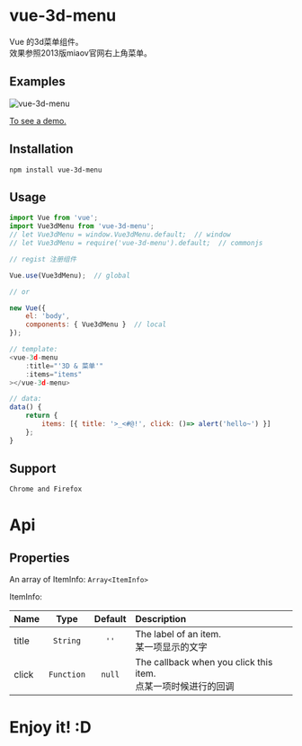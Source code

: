 # vue-3d-menu

Vue 的3d菜单组件。  
效果参照2013版miaov官网右上角菜单。

## Examples
![vue-3d-menu](https://user-images.githubusercontent.com/9987486/38456467-918f76d2-3ab7-11e8-841e-04c2a51c765e.gif)

[To see a demo.](https://shalldie.github.io/demos/vue-3d-menu/)

## Installation
    npm install vue-3d-menu

## Usage

```js
import Vue from 'vue';
import Vue3dMenu from 'vue-3d-menu';
// let Vue3dMenu = window.Vue3dMenu.default;  // window
// let Vue3dMenu = require('vue-3d-menu').default;  // commonjs
```

```js
// regist 注册组件

Vue.use(Vue3dMenu);  // global

// or

new Vue({
    el: 'body',
    components: { Vue3dMenu }  // local
});
```

```js
// template:
<vue-3d-menu 
    :title="'3D & 菜单'"
    :items="items"
></vue-3d-menu>

// data:
data() {
    return {
        items: [{ title: '>_<#@!', click: ()=> alert('hello~') }]
    };
}
```

## Support
    Chrome and Firefox

# Api

## Properties

An array of ItemInfo: `Array<ItemInfo>`

ItemInfo:

| Name  |    Type    | Default |                            Description                             |
| :---- | :--------: | :-----: | :----------------------------------------------------------------- |
| title |  `String`  |  `''`   | The label of an item. <br> 某一项显示的文字                        |
| click | `Function` | `null`  | The callback when you click this item. <br> 点某一项时候进行的回调 |

# Enjoy it! :D
